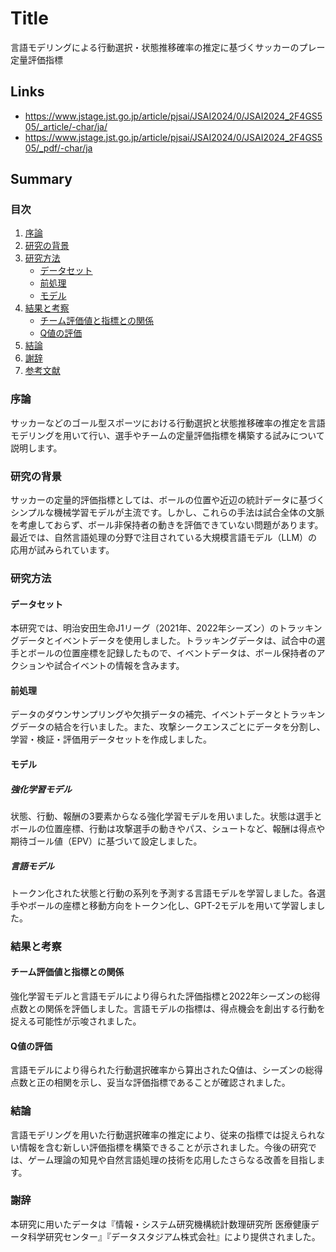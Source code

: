 # Title
言語モデリングによる行動選択・状態推移確率の推定に基づくサッカーのプレー定量評価指標

## Links
- https://www.jstage.jst.go.jp/article/pjsai/JSAI2024/0/JSAI2024_2F4GS505/_article/-char/ja/
- https://www.jstage.jst.go.jp/article/pjsai/JSAI2024/0/JSAI2024_2F4GS505/_pdf/-char/ja

## Summary
### 目次
1. [序論](#序論)
2. [研究の背景](#研究の背景)
3. [研究方法](#研究方法)
   - [データセット](#データセット)
   - [前処理](#前処理)
   - [モデル](#モデル)
4. [結果と考察](#結果と考察)
   - [チーム評価値と指標との関係](#チーム評価値と指標との関係)
   - [Q値の評価](#q値の評価)
5. [結論](#結論)
6. [謝辞](#謝辞)
7. [参考文献](#参考文献)

### 序論
サッカーなどのゴール型スポーツにおける行動選択と状態推移確率の推定を言語モデリングを用いて行い、選手やチームの定量評価指標を構築する試みについて説明します。

### 研究の背景
サッカーの定量的評価指標としては、ボールの位置や近辺の統計データに基づくシンプルな機械学習モデルが主流です。しかし、これらの手法は試合全体の文脈を考慮しておらず、ボール非保持者の動きを評価できていない問題があります。最近では、自然言語処理の分野で注目されている大規模言語モデル（LLM）の応用が試みられています。

### 研究方法
#### データセット
本研究では、明治安田生命J1リーグ（2021年、2022年シーズン）のトラッキングデータとイベントデータを使用しました。トラッキングデータは、試合中の選手とボールの位置座標を記録したもので、イベントデータは、ボール保持者のアクションや試合イベントの情報を含みます。

#### 前処理
データのダウンサンプリングや欠損データの補完、イベントデータとトラッキングデータの結合を行いました。また、攻撃シークエンスごとにデータを分割し、学習・検証・評価用データセットを作成しました。

#### モデル
##### 強化学習モデル
状態、行動、報酬の3要素からなる強化学習モデルを用いました。状態は選手とボールの位置座標、行動は攻撃選手の動きやパス、シュートなど、報酬は得点や期待ゴール値（EPV）に基づいて設定しました。

##### 言語モデル
トークン化された状態と行動の系列を予測する言語モデルを学習しました。各選手やボールの座標と移動方向をトークン化し、GPT-2モデルを用いて学習しました。

### 結果と考察
#### チーム評価値と指標との関係
強化学習モデルと言語モデルにより得られた評価指標と2022年シーズンの総得点数との関係を評価しました。言語モデルの指標は、得点機会を創出する行動を捉える可能性が示唆されました。

#### Q値の評価
言語モデルにより得られた行動選択確率から算出されたQ値は、シーズンの総得点数と正の相関を示し、妥当な評価指標であることが確認されました。

### 結論
言語モデリングを用いた行動選択確率の推定により、従来の指標では捉えられない情報を含む新しい評価指標を構築できることが示されました。今後の研究では、ゲーム理論の知見や自然言語処理の技術を応用したさらなる改善を目指します。

### 謝辞
本研究に用いたデータは『情報・システム研究機構統計数理研究所 医療健康データ科学研究センター』『データスタジアム株式会社』により提供されました。
